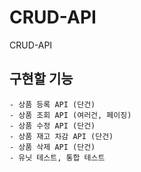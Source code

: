 # CRUD-API
CRUD-API

## 구현할 기능
```
- 상품 등록 API (단건)
- 상품 조회 API (여러건, 페이징)
- 상품 수정 API (단건)
- 상품 재고 차감 API (단건)
- 상품 삭제 API (단건)
- 유닛 테스트, 통합 테스트
```
